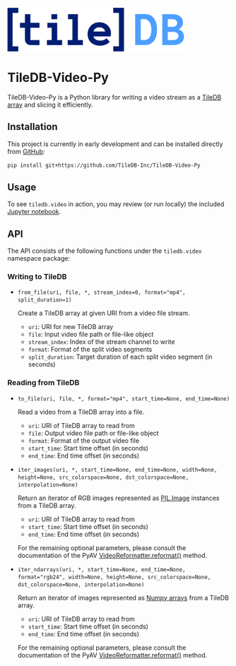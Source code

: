 <a href="https://tiledb.com"><img src="https://github.com/TileDB-Inc/TileDB/raw/dev/doc/source/_static/tiledb-logo_color_no_margin_@4x.png" alt="TileDB logo" width="400"></a>

# TileDB-Video-Py

TileDB-Video-Py is a Python library for writing a video stream as a
[TileDB array](https://docs.tiledb.com/main/basic-concepts/data-model) and slicing it efficiently.

## Installation

This project is currently in early development and can be installed directly from
[GitHub](https://github.com/TileDB-Inc/TileDB-Video-Py):

```bash
pip install git+https://github.com/TileDB-Inc/TileDB-Video-Py
```

## Usage

To see `tiledb.video` in action, you may review (or run locally) the included
[Jupyter notebook](https://github.com/TileDB-Inc/TileDB-Video-Py/examples/tiledb-video.ipynb).

## API

The API consists of the following functions under the `tiledb.video` namespace package:

### Writing to TileDB

- `from_file(uri, file, *, stream_index=0, format="mp4", split_duration=1)`

   Create a TileDB array at given URI from a video file stream.

    - `uri`: URI for new TileDB array
    - `file`: Input video file path or file-like object
    - `stream_index`: Index of the stream channel to write
    - `format`: Format of the split video segments
    - `split_duration`: Target duration of each split video segment (in seconds)


### Reading from TileDB

-  `to_file(uri, file, *, format="mp4", start_time=None, end_time=None)`

    Read a video from a TileDB array into a file.

    - `uri`: URI of TileDB array to read from
    - `file`: Output video file path or file-like object
    - `format`: Format of the output video file
    - `start_time`: Start time offset (in seconds)
    - `end_time`: End time offset (in seconds)

- `iter_images(uri, *, start_time=None, end_time=None, width=None, height=None,
               src_colorspace=None, dst_colorspace=None, interpolation=None)`

    Return an iterator of RGB images represented as
    [PIL.Image](https://pillow.readthedocs.io/en/stable/reference/Image.html#PIL.Image.Image)
    instances from a TileDB array.

    - `uri`: URI of TileDB array to read from
    - `start_time`: Start time offset (in seconds)
    - `end_time`: End time offset (in seconds)

    For the remaining optional parameters, please consult the documentation of the PyAV
    [VideoReformatter.reformat()](https://pyav.org/docs/develop/api/video.html#av.video.reformatter.VideoReformatter.reformat)
    method.


- `iter_ndarrays(uri, *, start_time=None, end_time=None, format="rgb24", width=None,
                 height=None, src_colorspace=None, dst_colorspace=None, interpolation=None)`

    Return an iterator of images represented as
    [Numpy arrays](https://numpy.org/doc/stable/reference/generated/numpy.ndarray.html)
    from a TileDB array.

    - `uri`: URI of TileDB array to read from
    - `start_time`: Start time offset (in seconds)
    - `end_time`: End time offset (in seconds)

    For the remaining optional parameters, please consult the documentation of the PyAV
    [VideoReformatter.reformat()](https://pyav.org/docs/develop/api/video.html#av.video.reformatter.VideoReformatter.reformat)
    method.
